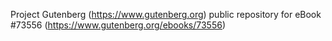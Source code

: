 Project Gutenberg (https://www.gutenberg.org) public repository for eBook #73556 (https://www.gutenberg.org/ebooks/73556)
